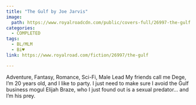 ```yaml
---
title: "The Gulf by Joe Jarvis"
image:
  path: https://www.royalroadcdn.com/public/covers-full/26997-the-gulf.jpg
categories:
  - COMPLETED
tags:
  - BL/MLM
  - Bi♥
link: https://www.royalroad.com/fiction/26997/the-gulf

---
```

Adventure, Fantasy, Romance, Sci-Fi, Male Lead My friends call me Dege, I’m 20 years old, and I like to party.
I just need to make sure I avoid the Gulf business mogul Elijah Braze, who I just found out is a sexual predator… and I’m his prey.

